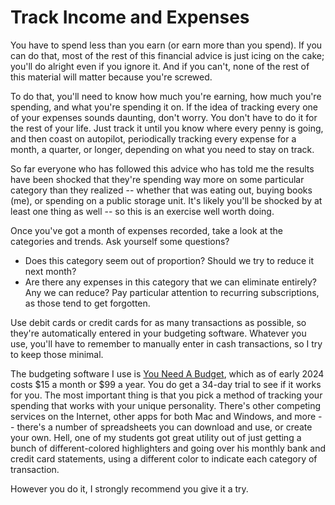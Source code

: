 # Track Income and Expenses

You have to spend less than you earn (or earn more than you spend). If you can do that, most of the rest of this financial advice is just icing on the cake; you'll do alright even if you ignore it. And if you can't, none of the rest of this material will matter because you're screwed.

To do that, you'll need to know how much you're earning, how much you're spending, and what you're spending it on. If the idea of tracking every one of your expenses sounds daunting, don't worry. You don't have to do it for the rest of your life. Just track it until you know where every penny is going, and then coast on autopilot, periodically tracking every expense for a month, a quarter, or longer, depending on what you need to stay on track.

So far everyone who has followed this advice who has told me the results have been shocked that they're spending way more on some particular category than they realized -- whether that was eating out, buying books (me), or spending on a public storage unit. It's likely you'll be shocked by at least one thing as well -- so this is an exercise well worth doing.

Once you've got a month of expenses recorded, take a look at the categories and trends. Ask yourself some questions?

* Does this category seem out of proportion? Should we try to reduce it next month?
* Are there any expenses in this category that we can eliminate entirely? Any we can reduce? Pay particular attention to recurring subscriptions, as those tend to get forgotten.

Use debit cards or credit cards for as many transactions as possible, so they're automatically entered in your budgeting software. Whatever you use, you'll have to remember to manually enter in cash transactions, so I try to keep those minimal.

The budgeting software I use is [You Need A Budget](https://www.youneedabudget.com), which as of early 2024 costs $15 a month or $99 a year. You do get a 34-day trial to see if it works for you. The most important thing is that you pick a method of tracking your spending that works with your unique personality. There's other competing services on the Internet, other apps for both Mac and Windows, and more -- there's a number of spreadsheets you can download and use, or create your own. Hell, one of my students got great utility out of just getting a bunch of different-colored highlighters and going over his monthly bank and credit card statements, using a different color to indicate each category of transaction.

However you do it, I strongly recommend you give it a try.
